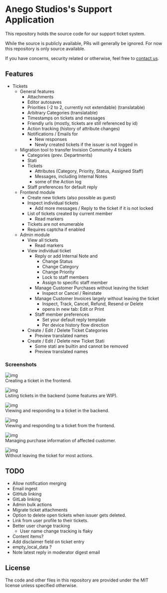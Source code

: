 # Anego Studios's Support Application

This repository holds the source code for our support ticket system. 

While the source is publicly available, PRs will generally be ignored. For now this repository is only source available.

If you have concerns, security related or otherwise, feel free to [contact us](https://www.vintagestory.at/support/).


## Features

- Tickets
	- General features
		- Attachments
		- Editor autosaves
		- Priorities (-2 to 2, currently not extendable) (translatable)
		- Arbitrary Categories (translatable)
		- Timestamps on tickets and messages
		- Friendly urls (mostly, tickets are still referenced by id)
		- Action tracking (history of attribute changes)
		- Notifications / Emails for
			- New responses
			- Newly created tickets if the issuer is not logged in
	- Migration tool to transfer Invision Community 4 tickets 
		- Categories (prev. Departments)
		- Stati
		- Tickets
			- Attributes (Category, Priority, Status, Assigned Staff)
			- Messages, including Internal Notes
			- some of the Action log
		- Staff preferences for default reply
	- Frontend module
		- Create new tickets (also possible as guest)
		- Inspect individual tickets
			- Add more messages / Reply to the ticket if it is not locked
		- List of tickets created by current member
			- Read markers
		- Tickets are not enumerable
		- Requires captcha if enabled
	- Admin module
		- View all tickets
			- Read markers
		- View individual ticket
			- Reply or add Internal Note and
				- Change Status
				- Change Category
				- Change Priority
				- Lock to staff members
				- Assign to specific staff member
			- Manage Customer Purchases without leaving the ticket
				- Inspect or Cancel / Reinstate
			- Manage Customer Invoices largely without leaving the ticket
				- Inspect, Track, Cancel, Refund, Resend or Delete
				- opens in new tab: Edit or Print
			- Staff member preferences
				- Set your default reply template
				- Per device history flow direction
		- Create / Edit / Delete Ticket Categories
			- Preview translated names
		- Create / Edit / Delete new Ticket Stati
			- Some stati are builtin and cannot be removed
			- Preview translated names

### Screenshots

![img](.doc/ticket_create.jpg)  
Creating a ticket in the frontend.

![img](.doc/ticket_admin_list.jpg)  
Listing tickets in the backend (some features are WIP).

![img](.doc/ticket_admin_view.jpg)  
Viewing and responding to a ticket in the backend.

![img](.doc/ticket_view.jpg)  
Viewing and responding to a ticket from the frontend.

![img](.doc/ticket_admin_view_purchases.jpg)  
Managing purchase information of affected customer.

![img](.doc/ticket_admin_view_purchases_overlay.jpg)  
Without leaving the ticket for most actions.

## TODO

- Allow notification merging
- Email ingest
- GitHub linking
- GitLab linking
- Admin bulk actions
- Migrate ticket attachments
- Option to delete open tickets when issuer gets deleted.
- Link from user profile to their tickets.
- Better user change tracking
	- User name change tracking is flaky
- Content items? 
- Add disclaimer field on ticket entry
- empty_local_data ?
- Note latest reply in moderator digest email

## License

The code and other files in this repository are provided under the MIT license unless specified otherwise.

